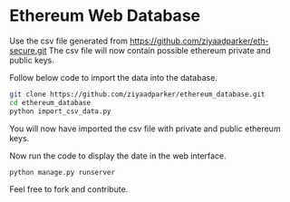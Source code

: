 # Ethereum Web Database

Use the csv file generated from https://github.com/ziyaadparker/eth-secure.git
The csv file will now contain possible ethereum private and public keys.

Follow below code to import the data into the database.

```bash
git clone https://github.com/ziyaadparker/ethereum_database.git
cd ethereum_database
python import_csv_data.py
```
You will now have imported the csv file with private and public ethereum keys.

Now run the code to display the date in the web interface.

```bash
python manage.py runserver
```

Feel free to fork and contribute. 
